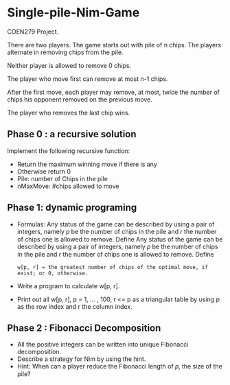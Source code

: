 # Single-pile-Nim-Game
COEN279 Project.

There are two players. The game starts out with pile of n chips. The players alternate in removing chips from the pile. 

Neither player is allowed to remove 0 chips.

The player who move first can remove at most n-1 chips.

After the first move, each player may remove, at most, twice the number of chips his opponent removed on the previous move.

The player who removes the last chip wins.
## Phase 0 : a recursive solution
Implement the following recursive function:
  * Return the maximum winning move if there is any
  * Otherwise return 0
  * Pile: number of Chips in the pile
  * nMaxMove: #chips allowed to move
## Phase 1: dynamic programing
* Formulas: Any status of the game can be described by using a pair of integers, namely 𝑝 be the number of chips in the   pile and 𝑟 the number of chips one is allowed to remove. Define
Any status of the game can be described by using a pair of integers, namely 𝑝 be the number of chips in the pile and 𝑟 the number of chips one is allowed to remove. Define 

  ```
  w[p, r] = the greatest number of chips of the optimal move, if exist; or 0, otherwise. 
  ```
  
* Write a program to calculate w[p, r].
* Print out all w[p, r], p = 1, ... , 100, r <= p as a triangular table by using p as the row index and r the column index.
## Phase 2 : Fibonacci Decomposition
* All the positive integers can be written into unique Fibonacci decomposition.
* Describe a strategy for Nim by using the hint.
* Hint: When can a player reduce the Fibonacci length of 𝑝, the size of the pile?

  
